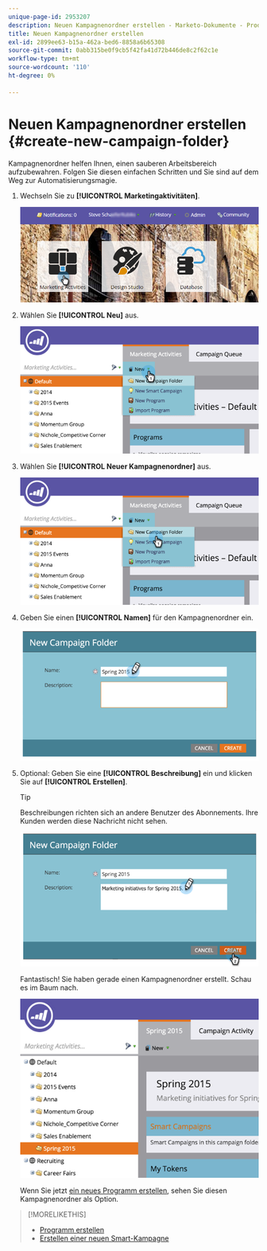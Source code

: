 ```yaml
---
unique-page-id: 2953207
description: Neuen Kampagnenordner erstellen - Marketo-Dokumente - Produktdokumentation
title: Neuen Kampagnenordner erstellen
exl-id: 2899ee63-b15a-462a-bed6-8858a6b65308
source-git-commit: 0abb315be0f9cb5f42fa41d72b446de8c2f62c1e
workflow-type: tm+mt
source-wordcount: '110'
ht-degree: 0%

---
```


# Neuen Kampagnenordner erstellen {#create-new-campaign-folder}

Kampagnenordner helfen Ihnen, einen sauberen Arbeitsbereich aufzubewahren. Folgen Sie diesen einfachen Schritten und Sie sind auf dem Weg zur Automatisierungsmagie.

1. Wechseln Sie zu **[!UICONTROL Marketingaktivitäten]**.

   ![](assets/login-marketing-activities.png)

1. Wählen Sie **[!UICONTROL Neu]** aus.

   ![](assets/image2015-2-25-7-3a57-3a18.png)

1. Wählen Sie **[!UICONTROL Neuer Kampagnenordner]** aus.

   ![](assets/image2015-2-25-7-3a58-3a15.png)

1. Geben Sie einen **[!UICONTROL Namen]** für den Kampagnenordner ein.

   ![](assets/image2015-2-25-8-3a0-3a20.png)

1. Optional: Geben Sie eine **[!UICONTROL Beschreibung]** ein und klicken Sie auf **[!UICONTROL Erstellen]**.

   >[!TIP]
   >
   >Beschreibungen richten sich an andere Benutzer des Abonnements. Ihre Kunden werden diese Nachricht nicht sehen.

   ![](assets/image2015-2-25-8-3a9-3a3.png)

   Fantastisch! Sie haben gerade einen Kampagnenordner erstellt. Schau es im Baum nach.

   ![](assets/image2015-2-25-8-3a10-3a29.png)

   Wenn Sie jetzt [ ein neues Programm erstellen](/help/marketo/product-docs/core-marketo-concepts/programs/creating-programs/create-a-program.md), sehen Sie diesen Kampagnenordner als Option.

>[!MORELIKETHIS]
>
>* [Programm erstellen](/help/marketo/product-docs/core-marketo-concepts/programs/creating-programs/create-a-program.md)
>* [Erstellen einer neuen Smart-Kampagne](/help/marketo/product-docs/core-marketo-concepts/smart-campaigns/creating-a-smart-campaign/create-a-new-smart-campaign.md)
